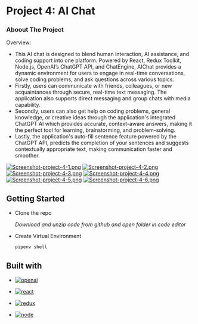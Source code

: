 # Project 4: AI Chat

### Aboout The Project
Overview:
- This AI chat is designed to blend human interaction, AI assistance, and coding support into one platform. Powered by React, Redux Toolkit, Node.js, OpenAI’s ChatGPT API, and ChatEngine, AIChat provides a dynamic environment for users to engage in real-time conversations, solve coding problems, and ask questions across various topics. 
- Firstly, users can communicate with friends, colleagues, or new acquaintances through secure, real-time text messaging. The application also supports direct messaging and group chats with media capability.
- Secondly, users can also get help on coding problems, general knowledge, or creative ideas through the application's integrated ChatGPT AI which provides accurate, context-aware answers, making it the perfect tool for learning, brainstorming, and problem-solving.
- Lastly, the application's auto-fill sentence feature powered by the ChatGPT API, predicts the completion of your sentences and suggests contextually appropriate text, making communication faster and smoother. 

[![Screenshot-project-4-1.png](https://i.postimg.cc/L8ZbCFFR/Screenshot-project-4-1.png)](https://postimg.cc/LJ2D57s0)
[![Screenshot-project-4-2.png](https://i.postimg.cc/nLGTgHR8/Screenshot-project-4-2.png)](https://postimg.cc/XZXwy06x)
[![Screenshot-project-4-3.png](https://i.postimg.cc/pr4BzyTj/Screenshot-project-4-3.png)](https://postimg.cc/JH3JWrj7)
[![Screenshot-project-4-4.png](https://i.postimg.cc/fWrC6qKb/Screenshot-project-4-4.png)](https://postimg.cc/4nppc5jC)
[![Screenshot-project-4-5.png](https://i.postimg.cc/TwPjsn5m/Screenshot-project-4-5.png)](https://postimg.cc/GBZs88Qh)
[![Screenshot-project-4-6.png](https://i.postimg.cc/Kzs7h4tW/Screenshot-project-4-6.png)](https://postimg.cc/PpYvmX3b)


## Getting Started

- Clone the repo

    *Download and unzip code from github and open folder in code editor*

- Create Virtual Environment
  ```sh
  pipenv shell
  ```
  
## Built with

* [![openai][openai.js]][openai-url]

[openai.js]: https://img.shields.io/badge/ChatGPT-74aa9c?style=for-the-badge&logo=openai&logoColor=white
[openai-url]: https://openai.com/api/

* [![react][react.js]][react-url]

[react.js]: https://img.shields.io/badge/React-20232A?style=for-the-badge&logo=react&logoColor=61DAFB
[react-url]: https://react.dev/

* [![redux][redux.js]][redux-url]

[redux.js]: https://img.shields.io/badge/Redux-593D88?style=for-the-badge&logo=redux&logoColor=white
[redux-url]: https://redux-toolkit.js.org/

* [![node][node.js]][node-url]

[node.js]: 	https://img.shields.io/badge/Node%20js-339933?style=for-the-badge&logo=nodedotjs&logoColor=white
[node-url]: https://nodejs.org/en

